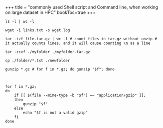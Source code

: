 +++
title = "commonly used Shell script and Command line, when working on large dataset in HPC"
bookToc=true
+++

```shell
ls -l | wc -l

wget -i links.txt -o wget.log

tar -tzf file.tar.gz | wc -l # count files in tar.gz without unzip # it actually counts lines, and it will cause counting \n as a line

tar -zcvf ./myfolder ./myfolder.tar.gz

cp ./folder/*.txt ./newfolder

gunzip *.gz # for f in *.gz; do gunzip "$f"; done



```


```shell
for f in *.gz;
do 
    if [[ $(file --mime-type -b "$f") == "application/gzip" ]]; 
    then 
        gunzip "$f" 
    else 
        echo "$f is not a valid gzip" 
    fi
done
```